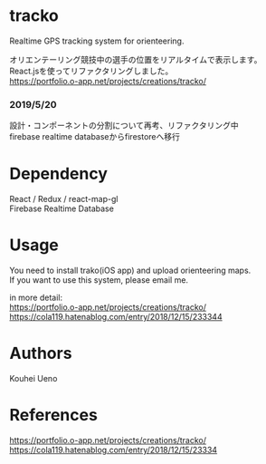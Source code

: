 # tracko
Realtime GPS tracking system for orienteering.

オリエンテーリング競技中の選手の位置をリアルタイムで表示します。  
React.jsを使ってリファクタリングしました。  
https://portfolio.o-app.net/projects/creations/tracko/  

### 2019/5/20
設計・コンポーネントの分割について再考、リファクタリング中  
firebase realtime databaseからfirestoreへ移行

# Dependency
React / Redux / react-map-gl  
Firebase Realtime Database

# Usage
You need to install trako(iOS app) and upload orienteering maps.  
If you want to use this system, please email me.

in more detail:  
https://portfolio.o-app.net/projects/creations/tracko/   
https://cola119.hatenablog.com/entry/2018/12/15/233344


# Authors
Kouhei Ueno

# References
https://portfolio.o-app.net/projects/creations/tracko/  
https://cola119.hatenablog.com/entry/2018/12/15/23334
